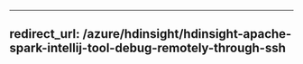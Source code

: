 ---
redirect_url: /azure/hdinsight/hdinsight-apache-spark-intellij-tool-debug-remotely-through-ssh
---